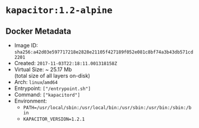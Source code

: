 # `kapacitor:1.2-alpine`

## Docker Metadata

- Image ID: `sha256:a42d03e597717218e2828e21105f427189f052e081c8bf74a3b43db571cd2201`
- Created: `2017-11-03T22:18:11.001318158Z`
- Virtual Size: ~ 25.17 Mb  
  (total size of all layers on-disk)
- Arch: `linux`/`amd64`
- Entrypoint: `["/entrypoint.sh"]`
- Command: `["kapacitord"]`
- Environment:
  - `PATH=/usr/local/sbin:/usr/local/bin:/usr/sbin:/usr/bin:/sbin:/bin`
  - `KAPACITOR_VERSION=1.2.1`
